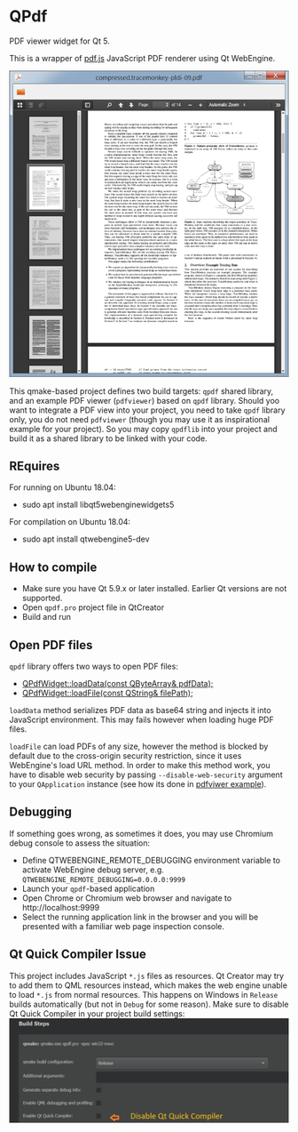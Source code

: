 # QPdf
PDF viewer widget for Qt 5.

This is a wrapper of [pdf.js](https://mozilla.github.io/pdf.js) JavaScript PDF renderer using Qt WebEngine.

![Screenshot](https://raw.githubusercontent.com/Archie3d/qpdf/master/screenshot.png)

This qmake-based project defines two build targets: `qpdf` shared library, and an example PDF viewer (`pdfviewer`) based on `qpdf` library.
Should yoo want to integrate a PDF view into your project, you need to take `qpdf` library only, you do not need `pdfviewer` (though you may use it as inspirational example for your project). So you may copy `qpdflib` into your project and build it as a shared library to be linked with your code.

REquires
--------------
For running on Ubuntu 18.04:
* sudo apt install libqt5webenginewidgets5

For compilation on Ubuntu 18.04:
* sudo apt install qtwebengine5-dev


How to compile
--------------
* Make sure you have Qt 5.9.x or later installed. Earlier Qt versions are not supported.
* Open `qpdf.pro` project file in QtCreator
* Build and run

Open PDF files
--------------
`qpdf` library offers two ways to open PDF files:
* [QPdfWidget::loadData(const QByteArray& pdfData);](https://github.com/Archie3d/qpdf/blob/bc1be22d25f6f3fc8310cc87f6afcfee6e480d8d/qpdflib/qpdfwidget.h#L52)
* [QPdfWidget::loadFile(const QString& filePath);](https://github.com/Archie3d/qpdf/blob/bc1be22d25f6f3fc8310cc87f6afcfee6e480d8d/qpdflib/qpdfwidget.h#L46)

`loadData` method serializes PDF data as base64 string and injects it into JavaScript environment. This may fails however when loading huge PDF files.

`loadFile` can load PDFs of any size, however the method is blocked by default due to the cross-origin security restriction, since it uses WebEngine's load URL method. In order to make this method work, you have to disable web security by passing `--disable-web-security` argument to your `QApplication` instance (see how its done in [pdfviwer example](https://github.com/Archie3d/qpdf/blob/bc1be22d25f6f3fc8310cc87f6afcfee6e480d8d/pdfviewer/main.cpp#L31)).

Debugging
---------
If something goes wrong, as sometimes it does, you may use Chromium debug console to assess the situation:
* Define QTWEBENGINE_REMOTE_DEBUGGING environment variable to activate WebEngine debug server, e.g.
  `QTWEBENGINE_REMOTE_DEBUGGING=0.0.0.0:9999`
* Launch your `qpdf`-based application
* Open Chrome or Chromium web browser and navigate to http://localhost:9999
* Select the running application link in the browser and you will be presented with a familiar web page inspection console.

Qt Quick Compiler Issue
-----------------------
This project includes JavaScript `*.js` files as resources. Qt Creator may try to add them to QML resources instead, which makes
the web engine unable to load `*.js` from normal resources. This happens on Windows in `Release` builds automatically (but not in `Debug`
for some reason). Make sure to disable Qt Quick Compiler in your project build settings:
![Disable Qt Quick](https://raw.githubusercontent.com/Archie3d/qpdf/master/disable_qml.png)
